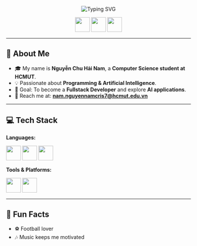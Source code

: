 <!-- Typing Banner -->
<p align="center">
  <img src="https://readme-typing-svg.demolab.com?font=Fira+Code&weight=500&size=24&duration=3200&pause=900&center=true&vCenter=true&width=600&lines=Hi%2C+I'm+Nguy%E1%BB%85n+Chu+H%E1%BA%A3i+Nam;Computer+Science+Student+%40+HCMUT;Love+Programming+%26+AI;Always+Learning+%26+Building" alt="Typing SVG" />
</p>

<!-- Social Links -->
<p align="center">
  <a href="https://linkedin.com/in/your-link"><img src="https://cdn.jsdelivr.net/gh/devicons/devicon/icons/linkedin/linkedin-original.svg" width="40"/></a>
  <a href="https://facebook.com/your-link"><img src="https://cdn.jsdelivr.net/gh/devicons/devicon/icons/facebook/facebook-original.svg" width="40"/></a>
  <a href="mailto:nam.nguyennamcris7@hcmut.edu.vn">
    <img src="https://cdn-icons-png.flaticon.com/512/281/281769.png" width="40"/>
  </a>
</p>

---

## 👋 About Me
- 🎓 My name is **Nguyễn Chu Hải Nam**, a **Computer Science student at HCMUT**.  
- 💡 Passionate about **Programming & Artificial Intelligence**.  
- 🎯 Goal: To become a **Fullstack Developer** and explore **AI applications**.  
- 📧 Reach me at: **nam.nguyennamcris7@hcmut.edu.vn**  

---

## 💻 Tech Stack

**Languages:**  
<p>
  <img src="https://cdn.jsdelivr.net/gh/devicons/devicon/icons/cplusplus/cplusplus-original.svg" width="40"/>
  <img src="https://cdn.jsdelivr.net/gh/devicons/devicon/icons/java/java-original.svg" width="40"/>
  <img src="https://cdn.jsdelivr.net/gh/devicons/devicon/icons/python/python-original.svg" width="40"/>
</p>

**Tools & Platforms:**  
<p>
  <img src="https://cdn.jsdelivr.net/gh/devicons/devicon/icons/vscode/vscode-original.svg" width="40"/>
  <img src="https://cdn.jsdelivr.net/gh/devicons/devicon/icons/github/github-original.svg" width="40"/>
</p>

---

## 🎵 Fun Facts
- ⚽ Football lover  
- 🎶 Music keeps me motivated  
